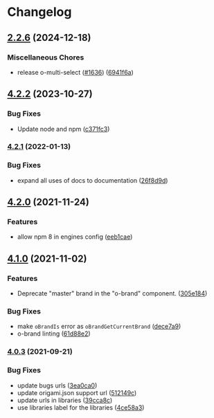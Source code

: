 # Changelog

## [2.2.6](https://github.com/Financial-Times/origami/compare/o-brand-v4.2.2...o-brand-v2.2.6) (2024-12-18)


### Miscellaneous Chores

* release o-multi-select ([#1636](https://github.com/Financial-Times/origami/issues/1636)) ([6941f6a](https://github.com/Financial-Times/origami/commit/6941f6a832d6e35f099a679659c3acbc49e54999))

## [4.2.2](https://github.com/Financial-Times/origami/compare/o-brand-v4.2.1...o-brand-v4.2.2) (2023-10-27)


### Bug Fixes

* Update node and npm ([c371fc3](https://github.com/Financial-Times/origami/commit/c371fc3f7f2d66266dbca95862ecef3ddeb1f339))

### [4.2.1](https://www.github.com/Financial-Times/origami/compare/o-brand-v4.2.0...o-brand-v4.2.1) (2022-01-13)


### Bug Fixes

* expand all uses of docs to documentation ([26f8d9d](https://www.github.com/Financial-Times/origami/commit/26f8d9d8cbbe3e78902d8c3951b37e08150a77bd))

## [4.2.0](https://www.github.com/Financial-Times/origami/compare/o-brand-v4.1.0...o-brand-v4.2.0) (2021-11-24)


### Features

* allow npm 8 in engines config ([eeb1cae](https://www.github.com/Financial-Times/origami/commit/eeb1cae6e7f0379e647f2b41240b1f294997d528))

## [4.1.0](https://www.github.com/Financial-Times/origami/compare/o-brand-v4.0.3...o-brand-v4.1.0) (2021-11-02)


### Features

* Deprecate "master" brand in the "o-brand" component. ([305e184](https://www.github.com/Financial-Times/origami/commit/305e184669df4e0c33f2cae546ec1599abcfbd49))


### Bug Fixes

* make `oBrandIs` error as `oBrandGetCurrentBrand` ([dece7a9](https://www.github.com/Financial-Times/origami/commit/dece7a9391c12478fb9e114821812f8d950ddaba))
* o-brand linting ([61d88e2](https://www.github.com/Financial-Times/origami/commit/61d88e2f577f91b2e34e0cf107d58a4d4bca5524))

### [4.0.3](https://www.github.com/Financial-Times/origami/compare/o-brand-v4.0.2...o-brand-v4.0.3) (2021-09-21)


### Bug Fixes

* update bugs urls ([3ea0ca0](https://www.github.com/Financial-Times/origami/commit/3ea0ca03bcb6e55142a77387ad0fff5ddf056d44))
* update origami.json support url ([512149c](https://www.github.com/Financial-Times/origami/commit/512149c735c58740f774d4d3c69a32bf26c74961))
* update urls in libraries ([39cca8c](https://www.github.com/Financial-Times/origami/commit/39cca8cf3c6704453f49f819b8db5455452a8e33))
* use libraries label for the libraries ([4ce58a3](https://www.github.com/Financial-Times/origami/commit/4ce58a365f2d4ff085f1d829b197f21ec440e1df))

